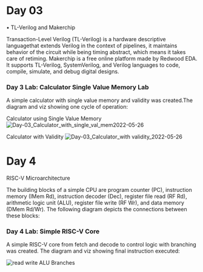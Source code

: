 # Day 03

•	TL-Verilog and Makerchip

Transaction-Level Verilog (TL-Verilog) is a hardware descriptive languagethat extends Verilog in the context of pipelines, it maintains behavior of the circuit while being timing abstract, which means it takes care of retiming.
Makerchip is a free online platform made by Redwood EDA. It supports TL-Verilog, SystemVerilog, and Verilog languages to code, compile, simulate, and debug digital designs.

###	Day 3 Lab: Calculator Single Value Memory Lab

A simple calculator with single value memory and validity was created.The diagram and viz showing one cycle of operation:

Calculator using Single Value Memory
![Day-03_Calculator_with_single_val_mem2022-05-26](https://user-images.githubusercontent.com/67407412/170758636-c52ddb36-c551-4194-ac2f-eae22d6861ad.jpg)

Calculator with Validity
![Day-03_Calculator_with validity_2022-05-26](https://user-images.githubusercontent.com/67407412/170758798-ced35579-9870-407b-b46e-06ed40199a98.jpg)


# Day 4

   RISC-V Microarchitecture

The building blocks of a simple CPU are program counter (PC), instruction memory (IMem Rd), instruction decoder (Dec), register file read (RF Rd), arithmetic logic unit (ALU), register file write (RF Wr), and data memory (DMem Rd/Wr). The following diagram depicts the connections between these blocks:

### Day 4 Lab: Simple RISC-V Core

A simple RISC-V core from fetch and decode to control logic with branching was created. The diagram and viz showing final instruction executed:

![read write ALU Branches](https://user-images.githubusercontent.com/67407412/170811232-7eb7a3fc-dd05-4774-9ca2-2b63b453651d.jpg)
